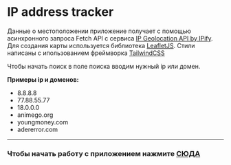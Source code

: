 # IP address tracker

Данные о местоположении приложение получает с помощью асинхронного запроса Fetch API с сервиса [IP Geolocation API by IPify](https://geo.ipify.org/). Для создания карты используется библиотека [LeafletJS](https://leafletjs.com/). Стили написаны с ипользованием фреймворка [TailwindCSS](https://tailwindcss.com/)

Чтобы начать поиск в поле поиска вводим нужный ip или домен.

**Примеры ip и доменов:**

- 8.8.8.8 
- 77.88.55.77
- 18.0.0.0
- animego.org
- youngmoney.com
- adererror.com

---

### Чтобы начать работу с приложением нажмите [СЮДА](https://enjirtmnv.github.io/ip-address-tracker/)
